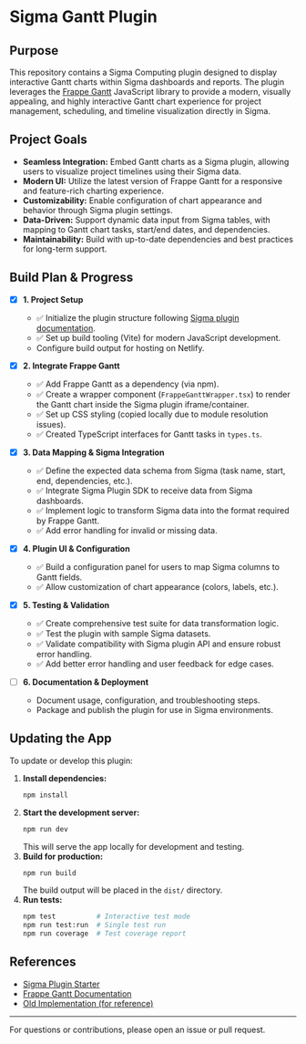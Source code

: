 # Sigma Gantt Plugin

## Purpose

This repository contains a Sigma Computing plugin designed to display interactive Gantt charts within Sigma dashboards and reports. The plugin leverages the [Frappe Gantt](https://github.com/frappe/gantt) JavaScript library to provide a modern, visually appealing, and highly interactive Gantt chart experience for project management, scheduling, and timeline visualization directly in Sigma.

## Project Goals

- **Seamless Integration:** Embed Gantt charts as a Sigma plugin, allowing users to visualize project timelines using their Sigma data.
- **Modern UI:** Utilize the latest version of Frappe Gantt for a responsive and feature-rich charting experience.
- **Customizability:** Enable configuration of chart appearance and behavior through Sigma plugin settings.
- **Data-Driven:** Support dynamic data input from Sigma tables, with mapping to Gantt chart tasks, start/end dates, and dependencies.
- **Maintainability:** Build with up-to-date dependencies and best practices for long-term support.

## Build Plan & Progress

- [x] **1. Project Setup**

  - ✅ Initialize the plugin structure following [Sigma plugin documentation](https://github.com/sigmacomputing/plugin).
  - ✅ Set up build tooling (Vite) for modern JavaScript development.
  - Configure build output for hosting on Netlify.

- [x] **2. Integrate Frappe Gantt**

  - ✅ Add Frappe Gantt as a dependency (via npm).
  - ✅ Create a wrapper component (`FrappeGanttWrapper.tsx`) to render the Gantt chart inside the Sigma plugin iframe/container.
  - ✅ Set up CSS styling (copied locally due to module resolution issues).
  - ✅ Created TypeScript interfaces for Gantt tasks in `types.ts`.

- [x] **3. Data Mapping & Sigma Integration**

  - ✅ Define the expected data schema from Sigma (task name, start, end, dependencies, etc.).
  - ✅ Integrate Sigma Plugin SDK to receive data from Sigma dashboards.
  - ✅ Implement logic to transform Sigma data into the format required by Frappe Gantt.
  - ✅ Add error handling for invalid or missing data.

- [x] **4. Plugin UI & Configuration**

  - ✅ Build a configuration panel for users to map Sigma columns to Gantt fields.
  - ✅ Allow customization of chart appearance (colors, labels, etc.).

- [x] **5. Testing & Validation**

  - ✅ Create comprehensive test suite for data transformation logic.
  - ✅ Test the plugin with sample Sigma datasets.
  - ✅ Validate compatibility with Sigma plugin API and ensure robust error handling.
  - ✅ Add better error handling and user feedback for edge cases.

- [ ] **6. Documentation & Deployment**
  - Document usage, configuration, and troubleshooting steps.
  - Package and publish the plugin for use in Sigma environments.

## Updating the App

To update or develop this plugin:

1. **Install dependencies:**
   ```sh
   npm install
   ```
2. **Start the development server:**
   ```sh
   npm run dev
   ```
   This will serve the app locally for development and testing.
3. **Build for production:**
   ```sh
   npm run build
   ```
   The build output will be placed in the `dist/` directory.
4. **Run tests:**
   ```sh
   npm test          # Interactive test mode
   npm run test:run  # Single test run
   npm run coverage  # Test coverage report
   ```

## References

- [Sigma Plugin Starter](https://github.com/sigmacomputing/plugin)
- [Frappe Gantt Documentation](https://frappe.io/gantt)
- [Old Implementation (for reference)](https://github.com/weigandconstruction/sigma-plugins/tree/main/frappe-gantt)

---

For questions or contributions, please open an issue or pull request.
